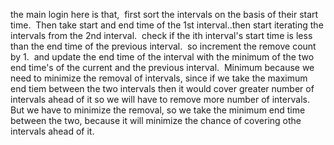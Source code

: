 the main login here is that,
​
first sort the intervals on the basis of their start time.
​
Then take start and end time of the 1st interval..
​
then start iterating the intervals from the 2nd interval.
​
check if the ith interval's start time is less than the end time of the previous interval.
​
so increment the remove count by 1.
​
and update the end time of the interval with the minimum of the two end time's of the current and the previous interval.
​
Minimum because we need to minimize the removal of intervals,
since if we take the maximum end tiem between the two intervals then it would cover greater number of intervals ahead of it so we will have to remove more number of intervals.
​
But we have to minimize the removal, so we take the minimum end time between the two, because it will minimize the chance of covering othe intervals ahead of it.